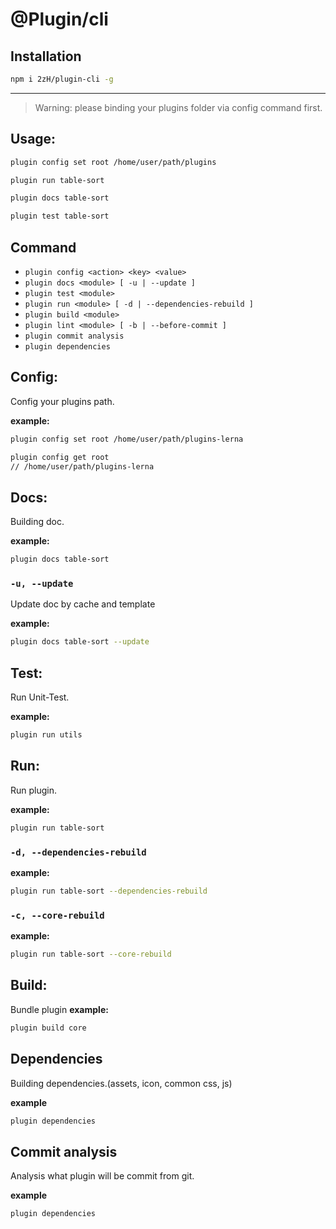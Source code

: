 # @Plugin/cli

## Installation
```sh
npm i 2zH/plugin-cli -g
```
---
> Warning: please binding your plugins folder via config command first.
## Usage:
```sh
plugin config set root /home/user/path/plugins

plugin run table-sort

plugin docs table-sort

plugin test table-sort
```

## Command

- `plugin config <action> <key> <value>`
- `plugin docs <module> [ -u | --update ]`
- `plugin test <module>`
- `plugin run <module> [ -d | --dependencies-rebuild ] `
- `plugin build <module>`
- `plugin lint <module> [ -b | --before-commit ]`
- `plugin commit analysis`
- `plugin dependencies`

## Config:
Config your plugins path.

**example:**
```sh
plugin config set root /home/user/path/plugins-lerna

plugin config get root
// /home/user/path/plugins-lerna
```
## Docs:
Building doc.

**example:**
```sh
plugin docs table-sort
```
### `-u, --update`
Update doc by cache and template

**example:**
```sh
plugin docs table-sort --update
```
## Test:
Run Unit-Test.

**example:**
```sh
plugin run utils
```

## Run:
Run plugin.

**example:**
```sh
plugin run table-sort
```
### `-d, --dependencies-rebuild`
**example:**
```sh
plugin run table-sort --dependencies-rebuild
```
### `-c, --core-rebuild`
**example:**
```sh
plugin run table-sort --core-rebuild
```
## Build:
Bundle plugin
**example:**
```sh
plugin build core
```
## Dependencies
Building dependencies.(assets, icon, common css, js)

**example**
```sh
plugin dependencies
```
## Commit analysis
Analysis what plugin will be commit from git.

**example**
```sh
plugin dependencies
```
